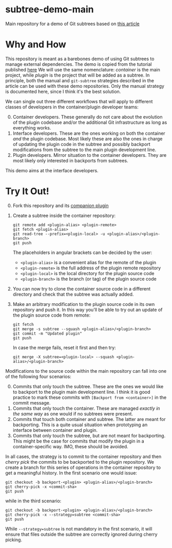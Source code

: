 # subtree-demo-main

Main repository for a demo of Git subtrees based on [this
article](https://medium.com/@porteneuve/mastering-git-subtrees-943d29a798ec#.mxwgscjs5)

# Why and How

This repository is meant as a barebones demo of using Git subtrees to manage
external dependencies.
The demo is copied from the tutorial published
[here](https://medium.com/@porteneuve/mastering-git-subtrees-943d29a798ec#.mxwgscjs5)
We will use the same nomenclature: _container_ is the main project, while
_plugin_ is the project that will be added as a subtree.
In principle, both the manual and `git-subtree` strategies described in the
article can be used with these demo repositories.
Only the manual strategy is documented here, since I think it's the best
solution.

We can single out three different workflows that will apply to different
classes of developers in the container/plugin developer teams:

0. Container developers. These generally do not care about the evolution of the
   plugin codebase and/or the additional Git infrastructure as long as
   everything works.
1. Interface developers. These are the ones working on both the container _and_
   the plugin codebase. Most likely these are also the ones in charge of
   updating the plugin code in the subtree and possibly backport modifications
   from the subtree to the main plugin development line.
2. Plugin developers. Mirror situation to the container developers. They are
   most likely only interested in backports from subtrees.

This demo aims at the interface developers.

# Try It Out!

0. Fork this repository and its [companion plugin](https://github.com/robertodr/subtree-demo-plugin)
1. Create a subtree inside the container repository:

   ```
   git remote add <plugin-alias> <plugin-remote>
   git fetch <plugin-alias>
   git read-tree --prefix=<plugin-local> -u <plugin-alias>/<plugin-branch>
   git push
   ```

   The placeholders in angular brackets can be decided by the user:
   * `<plugin-alias>` is a convenient alias for the remote of the plugin
   * `<plugin-remote>` is the full address of the plugin remote repository
   * `<plugin-local>` is the local directory for the plugin source code
   * `<plugin-branch>` is the branch (or tag) of the plugin source code
2. You can now try to clone the container source code in a different directory
   and check that the subtree was actually added.
3. Make an arbitrary modification to the plugin source code in its own
   repository and push it. In this way you'll be able to try out an update of
   the plugin source code from remote:

   ```
   git fetch
   git merge -s subtree --squash <plugin-alias>/<plugin-branch>
   git commit -m "Updated plugin"
   git push
   ```

   In case the merge fails, reset it first and then try:

   ```
   git merge -X subtree=<plugin-local> --squash <plugin-alias>/<plugin-branch>
   ```

Modifications to the source code within the main repository can fall into one
of the following four scenarios:

0. Commits that only touch the subtree. These are the ones we would like to
   backport to the plugin main development line. I think it is good practice to
   mark these commits with `[Backport from <container>]` in the commit message.
1. Commits that only touch the container. These are managed _exactly in the
   same way_ as one would if no subtrees were present.
2. Commits that touch both container and subtree. The latter are meant for
   backporting. This is a quite usual situation when prototyping an interface
   between container and plugin.
3. Commits that only touch the subtree, but are not meant for backporting. This
   might be the case for commits that modify the plugin in a container-specific
   way. IMO, these should be avoided.

In all cases, the strategy is to commit to the container repository and then
_cherry pick_ the commits to be backported to the plugin repository.
We create a branch for this series of operations in the container repository to
get a meaningful history.
In the first scenario one would issue:
```
git checkout -b backport-<plugin> <plugin-alias>/<plugin-branch>
git cherry-pick -x <commit-sha>
git push
```
while in the third scenario:
```
git checkout -b backport-<plugin> <plugin-alias>/<plugin-branch>
git cherry-pick -x --strategy=subtree <commit-sha>
git push
```
While `--strategy=subtree` is not mandatory in the first scenario, it will
ensure that files outside the subtree are correctly ignored during cherry
picking.

